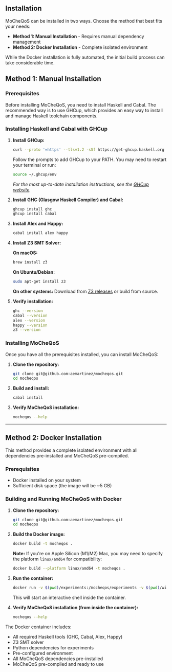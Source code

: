 ## Installation

MoCheQoS can be installed in two ways. Choose the method that best fits your needs:

- **Method 1: Manual Installation** - Requires manual dependency management
- **Method 2: Docker Installation** - Complete isolated environment

While the Docker installation is fully automated, the initial build process can take considerable time.

## Method 1: Manual Installation

### Prerequisites

Before installing MoCheQoS, you need to install Haskell and Cabal. The recommended way is to use GHCup, which provides an easy way to install and manage Haskell toolchain components.

### Installing Haskell and Cabal with GHCup

1. **Install GHCup:**
   ```bash
   curl --proto '=https' --tlsv1.2 -sSf https://get-ghcup.haskell.org | sh
   ```
   
   Follow the prompts to add GHCup to your PATH. You may need to restart your terminal or run:
   ```bash
   source ~/.ghcup/env
   ```
   
   *For the most up-to-date installation instructions, see the [GHCup website](https://www.haskell.org/ghcup/).*

2. **Install GHC (Glasgow Haskell Compiler) and Cabal:**
   ```bash
   ghcup install ghc
   ghcup install cabal
   ```

3. **Install Alex and Happy:**
   ```bash
   cabal install alex happy
   ```

4. **Install Z3 SMT Solver:**
   
   **On macOS:**
   ```bash
   brew install z3
   ```
   
   **On Ubuntu/Debian:**
   ```bash
   sudo apt-get install z3
   ```
   
   **On other systems:**
   Download from [Z3 releases](https://github.com/Z3Prover/z3/releases) or build from source.

5. **Verify installation:**
   ```bash
   ghc --version
   cabal --version
   alex --version
   happy --version
   z3 --version
   ```

### Installing MoCheQoS

Once you have all the prerequisites installed, you can install MoCheQoS:

1. **Clone the repository:**
   ```bash
   git clone git@github.com:aemartinez/mocheqos.git
   cd mocheqos
   ```

2. **Build and install:**
   ```bash
   cabal install
   ```

3. **Verify MoCheQoS installation:**
   ```bash
   mocheqos --help
   ```

---

## Method 2: Docker Installation

This method provides a complete isolated environment with all dependencies pre-installed and MoCheQoS pre-compiled.

### Prerequisites

- Docker installed on your system
- Sufficient disk space (the image will be ~5 GB)

### Building and Running MoCheQoS with Docker

1. **Clone the repository:**
   ```bash
   git clone git@github.com:aemartinez/mocheqos.git
   cd mocheqos
   ```

2. **Build the Docker image:**
   ```bash
   docker build -t mocheqos .
   ```
   
   **Note:** If you're on Apple Silicon (M1/M2) Mac, you may need to specify the platform `linux/amd64` for compatibility:
   ```bash
   docker build --platform linux/amd64 -t mocheqos .
   ```

3. **Run the container:**
   ```bash
   docker run -v $(pwd)/experiments:/mocheqos/experiments -v $(pwd)/wiki:/mocheqos/wiki -it mocheqos
   ```
   
   This will start an interactive shell inside the container.

4. **Verify MoCheQoS installation (from inside the container):**
   ```bash
   mocheqos --help
   ```

The Docker container includes:
- All required Haskell tools (GHC, Cabal, Alex, Happy)
- Z3 SMT solver
- Python dependencies for experiments
- Pre-configured environment
- All MoCheQoS dependencies pre-installed
- MoCheQoS pre-compiled and ready to use